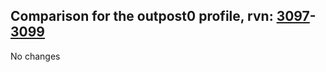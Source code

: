 ## Comparison for the outpost0 profile, rvn: [3097](https://github.com/PRO100KatYT/FortniteProfileRevisions/tree/main/profiles/outpost0/3097%20outpost0.json)-[3099](https://github.com/PRO100KatYT/FortniteProfileRevisions/tree/main/profiles/outpost0/3099%20outpost0.json)

No changes
